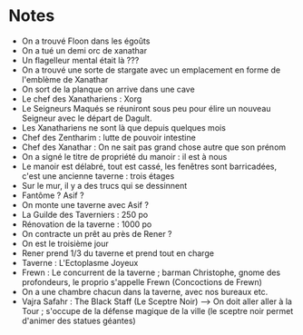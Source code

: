 # Notes

* On a trouvé Floon dans les égoûts
* On a tué un demi orc de xanathar
* Un flagelleur mental était là ??? 
* On a trouvé une sorte de stargate avec un emplacement en forme de l'emblème de Xanathar
* On sort de la planque on arrive dans une cave
* Le chef des Xanathariens : Xorg
* Le Seigneurs Maqués se réuniront sous peu pour élire un nouveau Seigneur avec le départ de Dagult.
* Les Xanathariens ne sont là que depuis quelques mois
* Chef des Zentharim : lutte de pouvoir intestine
* Chef des Xanathar : On ne sait pas grand chose autre que son prénom
* On a signé le titre de propriété du manoir : il est à nous
* Le manoir est délabré, tout est cassé, les fenêtres sont barricadées, c'est une ancienne taverne : trois étages
* Sur le mur, il y a des trucs qui se dessinnent
* Fantôme ? Asif ?
* On monte une taverne avec Asif ?
* La Guilde des Taverniers : 250 po
* Rénovation de la taverne : 1000 po
* On contracte un prêt au près de Rener ? 
* On est le troisième jour
* Rener prend 1/3 du taverne et prend tout en charge
* Taverne : L'Ectoplasme Joyeux
* Frewn : Le concurrent de la taverne ; barman Christophe, gnome des profondeurs, le proprio s'appelle Frewn (Concoctions de Frewn)
* On a une chambre chacun dans la taverne, avec nos bureaux etc.
* Vajra Safahr : The Black Staff (Le Sceptre Noir) --> On doit aller aller à la Tour ; s'occupe de la défense magique de la ville (le sceptre noir permet d'animer des statues géantes)
